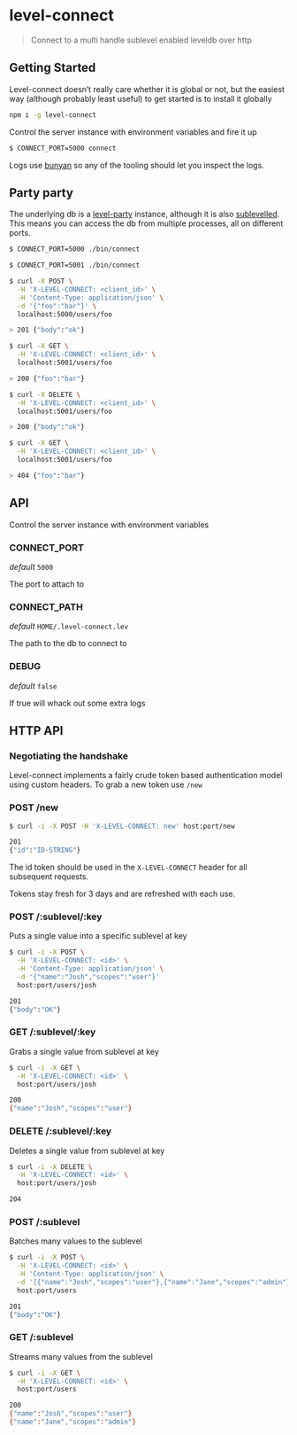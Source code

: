 
# level-connect

> Connect to a multi handle sublevel enabled leveldb over http

## Getting Started

Level-connect doesn’t really care whether it is global or not, but the easiest way (although probably least useful) to get started is to install it globally

```sh
npm i -g level-connect
```

Control the server instance with environment variables and fire it up

```sh
$ CONNECT_PORT=5000 connect
```

Logs use [bunyan](https://github.com/trentm/node-bunyan) so any of the tooling should let you inspect the logs.

## Party party

The underlying db is a [level-party](https://www.npmjs.com/package/level-party) instance, although it is also [sublevelled](https://www.npmjs.com/package/level-sublevel). This means you can access the db from multiple processes, all on different ports.

```sh
$ CONNECT_PORT=5000 ./bin/connect
```

```sh
$ CONNECT_PORT=5001 ./bin/connect
```

```sh
$ curl -X POST \
  -H 'X-LEVEL-CONNECT: <client_id>' \
  -H 'Content-Type: application/json' \
  -d '{"foo":"bar"}' \
  localhost:5000/users/foo

> 201 {"body":"ok"}

$ curl -X GET \
  -H 'X-LEVEL-CONNECT: <client_id>' \
  localhost:5001/users/foo

> 200 {"foo":"bar"}

$ curl -X DELETE \
  -H 'X-LEVEL-CONNECT: <client_id>' \
  localhost:5001/users/foo

> 200 {"body":"ok"}

$ curl -X GET \
  -H 'X-LEVEL-CONNECT: <client_id>' \
  localhost:5001/users/foo

> 404 {"foo":"bar"}

```


## API

Control the server instance with environment variables

### CONNECT_PORT <Integer>

_default_ `5000`

The port to attach to

### CONNECT_PATH <String>

_default_ `HOME/.level-connect.lev`

The path to the db to connect to

### DEBUG <Boolean>

_default_ `false`

If true will whack out some extra logs


## HTTP API

### Negotiating the handshake

Level-connect implements a fairly crude token based authentication model using custom headers. To grab a new token use `/new`

### POST /new

```sh
$ curl -i -X POST -H 'X-LEVEL-CONNECT: new' host:port/new

201
{"id":"ID-STRING"}
```

The id token should be used in the `X-LEVEL-CONNECT` header for all subsequent requests.

Tokens stay fresh for 3 days and are refreshed with each use.

### POST /:sublevel/:key

Puts a single value into a specific sublevel at key

```sh
$ curl -i -X POST \
  -H 'X-LEVEL-CONNECT: <id>' \
  -H 'Content-Type: application/json' \
  -d '{"name":"Josh","scopes":"user"}'
  host:port/users/josh

201
{"body":"OK"}
```

### GET /:sublevel/:key

Grabs a single value from sublevel at key

```sh
$ curl -i -X GET \
  -H 'X-LEVEL-CONNECT: <id>' \
  host:port/users/josh

200
{"name":"Josh","scopes":"user"}
```

### DELETE /:sublevel/:key

Deletes a single value from sublevel at key

```sh
$ curl -i -X DELETE \
  -H 'X-LEVEL-CONNECT: <id>' \
  host:port/users/josh

204
```

### POST /:sublevel

Batches many values to the sublevel

```sh
$ curl -i -X POST \
  -H 'X-LEVEL-CONNECT: <id>' \
  -H 'Content-Type: application/json' \
  -d '[{"name":"Josh","scopes":"user"},{"name":"Jane","scopes":"admin"}]'
  host:port/users

201
{"body":"OK"}
```

### GET /:sublevel

Streams many values from the sublevel

```sh
$ curl -i -X GET \
  -H 'X-LEVEL-CONNECT: <id>' \
  host:port/users

200
{"name":"Josh","scopes":"user"}
{"name":"Jane","scopes":"admin"}
```
